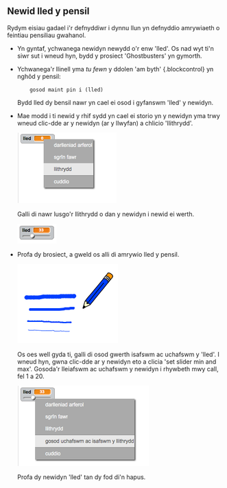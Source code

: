 ## Newid lled y pensil

Rydym eisiau gadael i'r defnyddiwr i dynnu llun yn defnyddio amrywiaeth o feintiau pensiliau gwahanol. 

+ Yn gyntaf, ychwanega newidyn newydd o'r enw 'lled'.  Os nad wyt ti'n siwr sut i wneud hyn, bydd y prosiect 'Ghostbusters' yn gymorth.

+ Ychwanega'r llinell yma _tu fewn_ y ddolen 'am byth' {.blockcontrol} yn nghôd y pensil:

	```blocks
		gosod maint pin i (lled)
	```

	Bydd lled dy bensil nawr yn cael ei osod i gyfanswm 'lled' y newidyn.

+ Mae modd i ti newid y rhif sydd yn cael ei storio yn y newidyn yma trwy wneud clic-dde ar y newidyn (ar y llwyfan) a chlicio 'llithrydd'.

	![screenshot](images/paint-slider.png)

	Galli di nawr lusgo'r llithrydd o dan y newidyn i newid ei werth.

	![screenshot](images/paint-slider-change.png)

+ Profa dy brosiect, a gweld os alli di amrywio lled y pensil.

	![screenshot](images/paint-width-test.png)

	Os oes well gyda ti, galli di osod gwerth isafswm ac uchafswm y 'lled'.  I wneud hyn, gwna clic-dde ar y newidyn eto a clicia 'set slider min and max'.  Gosoda'r lleiafswm ac uchafswm y newidyn i rhywbeth mwy call, fel 1 a 20.

	![screenshot](images/paint-slider-max.png)

	Profa dy newidyn 'lled' tan dy fod di'n hapus.



